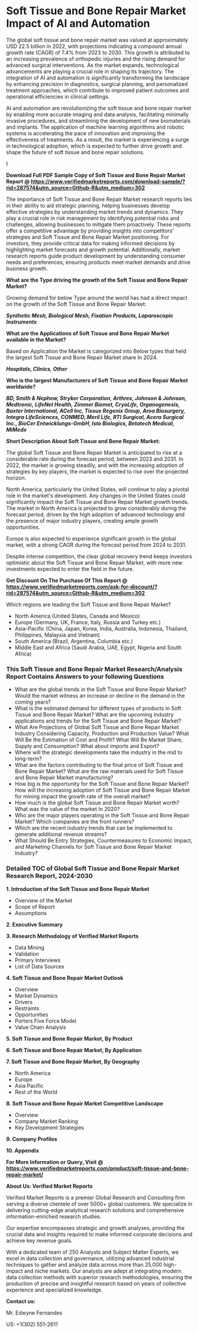 <meta name="title" content="Global Soft Tissue and Bone Repair Market Impact of AI and Automation"><meta name="description" content="The global soft tissue and bone repair market was valued at approximately USD 22.5 billion in 2022, with projections indicating a compound annual growth rate (CAGR) of"><meta name="title" content="Soft Tissue and Bone Repair Market Size, Share, Scope, Trends, Growth, Opportunities, Analysis, Forecast"><h1>Soft Tissue and Bone Repair Market Impact of AI and Automation</h1><p>The global soft tissue and bone repair market was valued at approximately USD 22.5 billion in 2022, with projections indicating a compound annual growth rate (CAGR) of 7.4% from 2023 to 2030. This growth is attributed to an increasing prevalence of orthopedic injuries and the rising demand for advanced surgical interventions. As the market expands, technological advancements are playing a crucial role in shaping its trajectory. The integration of AI and automation is significantly transforming the landscape by enhancing precision in diagnostics, surgical planning, and personalized treatment approaches, which contribute to improved patient outcomes and operational efficiencies in clinical settings.</p><p>AI and automation are revolutionizing the soft tissue and bone repair market by enabling more accurate imaging and data analysis, facilitating minimally invasive procedures, and streamlining the development of new biomaterials and implants. The application of machine learning algorithms and robotic systems is accelerating the pace of innovation and improving the effectiveness of treatments. As a result, the market is experiencing a surge in technological adoption, which is expected to further drive growth and shape the future of soft tissue and bone repair solutions.</p>t</p><p id="" class=""><strong>Download Full PDF Sample Copy of Soft Tissue and Bone Repair Market Report @ <a href="https://www.verifiedmarketreports.com/download-sample/?rid=287574&utm_source=Github-R&utm_medium=302" target="_blank">https://www.verifiedmarketreports.com/download-sample/?rid=287574&utm_source=Github-R&utm_medium=302</a></strong></p><p>The importance of&nbsp;Soft Tissue and Bone Repair Market research reports lies in their ability to aid strategic planning, helping businesses develop effective strategies by understanding market trends and dynamics. They play a crucial role in risk management by identifying potential risks and challenges, allowing businesses to mitigate them proactively. These reports offer a competitive advantage by providing insights into competitors' strategies and Soft Tissue and Bone Repair Market positioning. For investors, they provide critical data for making informed decisions by highlighting market forecasts and growth potential. Additionally, market research reports guide product development by understanding consumer needs and preferences, ensuring products meet market demands and drive business growth.</p><p><strong>What are the&nbsp;Type driving the growth of the Soft Tissue and Bone Repair Market?</strong></p><p id="" class="">Growing demand for below Type around the world has had a direct impact on the growth of the Soft Tissue and Bone Repair Market:</p><em><strong>Synthetic Mesh, Biological Mesh, Fixation Products, Laparoscopic Instruments</strong></em></p><strong>What are the&nbsp;Applications&nbsp;of Soft Tissue and Bone Repair Market available in the Market?</strong></p><p id="" class="">Based on Application the Market is categorized into Below types that held the largest Soft Tissue and Bone Repair Market share In 2024.</p><em><strong>Hospitals, Clinics, Other</strong></em></p><strong>Who is the largest Manufacturers of Soft Tissue and Bone Repair Market worldwide?</strong></p><p><em><strong>BD, Smith & Nephew, Stryker Corporation, Arthrex, Johnson & Johnson, Medtronic, LifeNet Health, Zimmer Biomet, CryoLife, Organogenesis, Baxter International, ACell Inc, Tissue Regenix Group, Aroa Biosurgery, Integra LifeSciences, CONMED, Meril Life, RTI Surgical, Acera Surgical Inc., BioCer Entwicklungs-GmbH, Isto Biologics, Betatech Medical, MiMedx</strong></em></p><p id="" class=""><strong>Short Description About Soft Tissue and Bone Repair Market:</strong></p><p>The global Soft Tissue and Bone Repair Market is anticipated to rise at a considerable rate during the forecast period, between 2023 and 2031. In 2022, the market is growing steadily, and with the increasing adoption of strategies by key players, the market is expected to rise over the projected horizon.</p><p>North America, particularly the United States, will continue to play a pivotal role in the market's development. Any changes in the United States could significantly impact the Soft Tissue and Bone Repair Market growth trends. The market in North America is projected to grow considerably during the forecast period, driven by the high adoption of advanced technology and the presence of major industry players, creating ample growth opportunities.</p><p>Europe is also expected to experience significant growth in the global market, with a strong CAGR during the forecast period from 2024 to 2031.</p><p>Despite intense competition, the clear global recovery trend keeps investors optimistic about the Soft Tissue and Bone Repair Market, with more new investments expected to enter the field in the future.</p><p id="" class=""><strong>Get Discount On The Purchase Of This Report @ <a href="https://www.verifiedmarketreports.com/ask-for-discount/?rid=287574&utm_source=Github-R&utm_medium=302" target="_blank">https://www.verifiedmarketreports.com/ask-for-discount/?rid=287574&utm_source=Github-R&utm_medium=302</a></strong></p>Which regions are leading the Soft Tissue and Bone Repair Market?</p><ul><li>North America (United States, Canada and Mexico)</li><li>Europe (Germany, UK, France, Italy, Russia and Turkey etc.)</li><li>Asia-Pacific (China, Japan, Korea, India, Australia, Indonesia, Thailand, Philippines, Malaysia and Vietnam)</li><li>South America (Brazil, Argentina, Columbia etc.)</li><li>Middle East and Africa (Saudi Arabia, UAE, Egypt, Nigeria and South Africa)</li></ul><h3 id="" class="">This Soft Tissue and Bone Repair Market Research/Analysis Report Contains Answers to your following Questions</h3><ul><li>What are the global trends in the Soft Tissue and Bone Repair Market? Would the market witness an increase or decline in the demand in the coming years?</li><li>What is the estimated demand for different types of products in Soft Tissue and Bone Repair Market? What are the upcoming industry applications and trends for the Soft Tissue and Bone Repair Market?</li><li>What Are Projections of Global Soft Tissue and Bone Repair Market Industry Considering Capacity, Production and Production Value? What Will Be the Estimation of Cost and Profit? What Will Be Market Share, Supply and Consumption? What about imports and Export?</li><li>Where will the strategic developments take the industry in the mid to long-term?</li><li>What are the factors contributing to the final price of Soft Tissue and Bone Repair Market? What are the raw materials used for Soft Tissue and Bone Repair Market manufacturing?</li><li>How big is the opportunity for the Soft Tissue and Bone Repair Market? How will the increasing adoption of Soft Tissue and Bone Repair Market for mining impact the growth rate of the overall market?</li><li>How much is the global Soft Tissue and Bone Repair Market worth? What was the value of the market In 2020?</li><li>Who are the major players operating in the Soft Tissue and Bone Repair Market? Which companies are the front runners?</li><li>Which are the recent industry trends that can be implemented to generate additional revenue streams?</li><li>What Should Be Entry Strategies, Countermeasures to Economic Impact, and Marketing Channels for Soft Tissue and Bone Repair Market Industry?</li></ul><h3 id="" class="">Detailed TOC of Global Soft Tissue and Bone Repair Market Research Report, 2024-2030</h3><p id="" class=""><strong>1. Introduction of the Soft Tissue and Bone Repair Market</strong></p><ul><li>Overview of the Market</li><li>Scope of Report</li><li>Assumptions</li></ul><p id="" class=""><strong>2. Executive Summary</strong></p><p id="" class=""><strong>3. Research Methodology of Verified Market Reports</strong></p><ul><li>Data Mining</li><li>Validation</li><li>Primary Interviews</li><li>List of Data Sources</li></ul><p id="" class=""><strong>4. Soft Tissue and Bone Repair Market Outlook</strong></p><ul><li>Overview</li><li>Market Dynamics</li><li>Drivers</li><li>Restraints</li><li>Opportunities</li><li>Porters Five Force Model</li><li>Value Chain Analysis</li></ul><p id="" class=""><strong>5. Soft Tissue and Bone Repair Market, By Product</strong></p><p id="" class=""><strong>6. Soft Tissue and Bone Repair Market, By Application</strong></p><p id="" class=""><strong>7. Soft Tissue and Bone Repair Market, By Geography</strong></p><ul><li>North America</li><li>Europe</li><li>Asia Pacific</li><li>Rest of the World</li></ul><p id="" class=""><strong>8. Soft Tissue and Bone Repair Market Competitive Landscape</strong></p><ul><li>Overview</li><li>Company Market Ranking</li><li>Key Development Strategies</li></ul><p id="" class=""><strong>9. Company Profiles</strong></p><p id="" class=""><strong>10. Appendix</strong></p><p id="" class=""><strong>For More Information or Query, Visit @ <a href="https://www.verifiedmarketreports.com/product/soft-tissue-and-bone-repair-market/" target="_blank">https://www.verifiedmarketreports.com/product/soft-tissue-and-bone-repair-market/</a></strong></p><p id="" class=""><strong>About Us: Verified Market Reports</strong></p><p id="" class="">Verified Market Reports is a premier Global Research and Consulting firm serving a diverse clientele of over 5000+ global customers. We specialize in delivering cutting-edge analytical research solutions and comprehensive information-enriched research studies.</p><p id="" class="">Our expertise encompasses strategic and growth analyses, providing the crucial data and insights required to make informed corporate decisions and achieve key revenue goals.</p><p id="" class="">With a dedicated team of 250 Analysts and Subject Matter Experts, we excel in data collection and governance, utilizing advanced industrial techniques to gather and analyze data across more than 25,000 high-impact and niche markets. Our analysts are adept at integrating modern data collection methods with superior research methodologies, ensuring the production of precise and insightful research based on years of collective experience and specialized knowledge.</p><p id="" class=""><strong>Contact us:</strong></p><p id="" class="">Mr. Edwyne Fernandes</p><p id="" class="">US: +1(302) 551-2611</p>